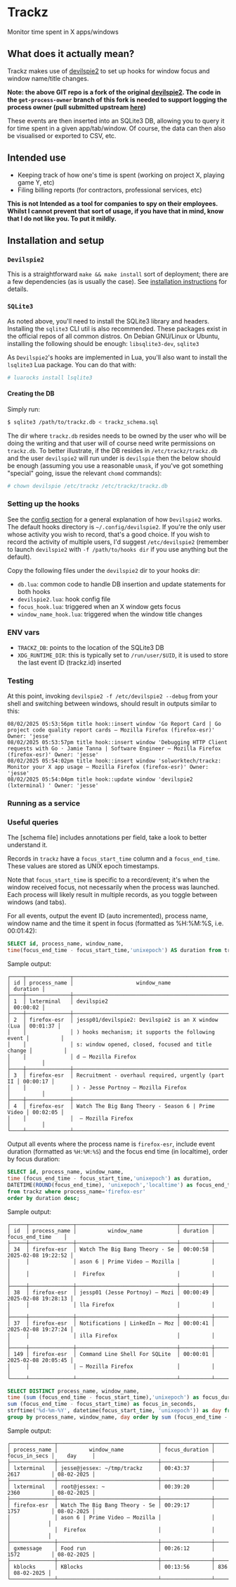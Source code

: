 # Trackz
Monitor time spent in X apps/windows

## What does it actually mean?
Trackz makes use of [devilspie2](https://github.com/jessp01/devilspie2/tree/get-process-owner) to set up hooks for window focus and window name/title changes.

**Note: the above GIT repo is a fork of the original [devilspie2](https://www.nongnu.org/devilspie2/). 
The code in the `get-process-owner` branch of this fork is needed to support logging the process owner (pull submitted
upstream [here](https://github.com/dsalt/devilspie2/pull/39))** 

These events are then inserted into an SQLite3 DB, allowing you to query it for time spent in a given app/tab/window. Of
course, the data can then also be visualised or exported to CSV, etc.

## Intended use
- Keeping track of how one's time is spent (working on project X, playing game Y, etc)
- Filing billing reports (for contractors, professional services, etc)

**This is not Intended as a tool for companies to spy on their employees. Whilst I cannot prevent that sort of usage, if
you have that in mind, know that I do not like you. To put it mildly.**

## Installation and setup

### `Devilspie2`
This is a straightforward `make && make install` sort of deployment; there are a few dependencies (as is usually the
case). See [installation instructions](https://github.com/jessp01/devilspie2/blob/implement-get-process-owner/INSTALL#L9) for details.

### `SQLite3`
As noted above, you'll need to install the SQLite3 library and headers. Installing the `sqlite3` CLI util is also
recommended. These packages exist in the official repos of all common distros. On Debian GNU/Linux or Ubuntu, installing the
following should be enough: `libsqlite3-dev`, `sqlite3`

As `Devilspie2`'s hooks are implemented in Lua, you'll also want to install the `lsqlite3` Lua package. You can do that
with:
```sh
# luarocks install lsqlite3
```

#### Creating the DB
Simply run:
```sh
$ sqlite3 /path/to/trackz.db < trackz_schema.sql
```
The dir where `trackz.db` resides needs to be owned by the user who will be doing the writing and that user will of
course need write permissions on `trackz.db`. To better illustrate, if the DB resides in `/etc/trackz/trackz.db` and the
user `devilspie2` will run under is `devilspie` then the below should be enough (assuming you use a reasonable `umask`,
if you've got something "special" going, issue the relevant `chomd` commands):
```sh
# chown devilspie /etc/trackz /etc/trackz/trackz.db
```

### Setting up the hooks
See the [config section](https://github.com/jessp01/devilspie2/?tab=readme-ov-file#config) for a general explanation of
how `Devilspie2` works.
The default hooks directory is `~/.config/devilspie2`. 
If you're the only user whose activity you wish to record, that's a good choice. If you wish to record the activity of
multiple users, I'd suggest `/etc/devilspie2` (remember to launch `devilspie2` with `-f /path/to/hooks dir` if you use
anything but the default).


Copy the following files under the `devilspie2` dir to your hooks dir:
- `db.lua`: common code to handle DB insertion and update statements for both hooks 
- `devilspie2.lua`: hook config file 
- `focus_hook.lua`: triggered when an X window gets focus
- `window_name_hook.lua`: triggered when the window title changes

### ENV vars

- `TRACKZ_DB`: points to the location of the SQLite3 DB
- `XDG_RUNTIME_DIR`: this is typically set to `/run/user/$UID`, it is used to store the last event ID (trackz.id)
  inserted

### Testing

At this point, invoking `devilspie2 -f /etc/devilspie2 --debug` from your shell and switching between windows, should result in outputs similar to this:
```
08/02/2025 05:53:56pm title hook::insert window 'Go Report Card | Go project code quality report cards — Mozilla Firefox (firefox-esr)' Owner: 'jesse'
08/02/2025 05:53:57pm title hook::insert window 'Debugging HTTP Client requests with Go · Jamie Tanna | Software Engineer — Mozilla Firefox (firefox-esr)' Owner: 'jesse'
08/02/2025 05:54:02pm title hook::insert window 'solworktech/trackz: Monitor your X app usage — Mozilla Firefox (firefox-esr)' Owner: 'jesse'
08/02/2025 05:54:04pm title hook::update window 'devilspie2 (lxterminal) ' Owner: 'jesse'
```

### Running as a service

### Useful queries

The [schema file] includes annotations per field, take a look to better understand it.

Records in `trackz` have a `focus_start_time` column and a `focus_end_time`. These values are stored as UNIX epoch
timestamps. 

Note that `focus_start_time` is specific to a record/event; it's when the window received focus, not necessarily when the
process was launched. Each process will likely result in multiple records, as you toggle between windows (and tabs).

For all events, output the event ID (auto incremented), process name, window name and the time it spent in focus
(formatted as %H:%M:%S, i.e. 00:01:42):

```sql
SELECT id, process_name, window_name, 
time(focus_end_time - focus_start_time,'unixepoch') AS duration from trackz;
```

Sample output:

```
┌────┬──────────────┬────────────────────────────────────────────────────┬──────────┐
│ id │ process_name │                    window_name                     │ duration │
├────┼──────────────┼────────────────────────────────────────────────────┼──────────┤
│ 1  │ lxterminal   │ devilspie2                                         │ 00:00:02 │
├────┼──────────────┼────────────────────────────────────────────────────┼──────────┤
│ 2  │ firefox-esr  │ jessp01/devilspie2: Devilspie2 is an X window (Lua │ 00:01:37 │
│    │              │ ) hooks mechanism; it supports the following event │          │
│    │              │ s: window opened, closed, focused and title change │          │
│    │              │ d — Mozilla Firefox                                │          │
├────┼──────────────┼────────────────────────────────────────────────────┼──────────┤
│ 3  │ firefox-esr  │ Recruitment - overhaul required, urgently (part II │ 00:00:17 │
│    │              │ ) - Jesse Portnoy — Mozilla Firefox                │          │
├────┼──────────────┼────────────────────────────────────────────────────┼──────────┤
│ 4  │ firefox-esr  │ Watch The Big Bang Theory - Season 6 | Prime Video │ 00:02:05 │
│    │              │  — Mozilla Firefox                                 │          │
└────┴──────────────┴────────────────────────────────────────────────────┴──────────┘

```

Output all events where the process name is `firefox-esr`, include event duration (formatted as `%H:%M:%S`) and the
focus end time (in localtime), order by focus duration:

```sql
SELECT id, process_name, window_name, 
time (focus_end_time - focus_start_time,'unixepoch') as duration, 
DATETIME(ROUND(focus_end_time), 'unixepoch','localtime') as focus_end_time 
from trackz where process_name='firefox-esr' 
order by duration desc;
```

Sample output:

```
┌─────┬──────────────┬────────────────────────────────┬──────────┬─────────────────────┐
│ id  │ process_name │          window_name           │ duration │   focus_end_time    │
├─────┼──────────────┼────────────────────────────────┼──────────┼─────────────────────┤
│ 34  │ firefox-esr  │ Watch The Big Bang Theory - Se │ 00:00:58 │ 2025-02-08 19:22:52 │
│     │              │ ason 6 | Prime Video — Mozilla │          │                     │
│     │              │  Firefox                       │          │                     │
├─────┼──────────────┼────────────────────────────────┼──────────┼─────────────────────┤
│ 38  │ firefox-esr  │ jessp01 (Jesse Portnoy) — Mozi │ 00:00:49 │ 2025-02-08 19:28:13 │
│     │              │ lla Firefox                    │          │                     │
├─────┼──────────────┼────────────────────────────────┼──────────┼─────────────────────┤
│ 37  │ firefox-esr  │ Notifications | LinkedIn — Moz │ 00:00:41 │ 2025-02-08 19:27:24 │
│     │              │ illa Firefox                   │          │                     │
├─────┼──────────────┼────────────────────────────────┼──────────┼─────────────────────┤
│ 149 │ firefox-esr  │ Command Line Shell For SQLite  │ 00:00:01 │ 2025-02-08 20:05:45 │
│     │              │ — Mozilla Firefox              │          │                     │
└─────┴──────────────┴────────────────────────────────┴──────────┴─────────────────────┘

```

```sql
SELECT DISTINCT process_name, window_name, 
time (sum (focus_end_time - focus_start_time),'unixepoch') as focus_duration, 
sum (focus_end_time - focus_start_time) as focus_in_seconds, 
strftime('%d-%m-%Y', datetime(focus_start_time, 'unixepoch')) as day from trackz 
group by process_name, window_name, day order by sum (focus_end_time - focus_start_time);
```

Sample output:

```
┌──────────────┬────────────────────────────────┬────────────────┬───────────────┬────────────┐
│ process_name │          window_name           │ focus_duration │ focus_in_secs │    day     │
├──────────────┼────────────────────────────────┼────────────────┼───────────────┼────────────┤
│ lxterminal   │ jesse@jessex: ~/tmp/trackz     │ 00:43:37       │ 2617          │ 08-02-2025 │
├──────────────┼────────────────────────────────┼────────────────┼───────────────┼────────────┤
│ lxterminal   │ root@jessex: ~                 │ 00:39:20       │ 2360          │ 08-02-2025 │
├──────────────┼────────────────────────────────┼────────────────┼───────────────┼────────────┤
│ firefox-esr  │ Watch The Big Bang Theory - Se │ 00:29:17       │ 1757          │ 08-02-2025 │
│              │ ason 6 | Prime Video — Mozilla │                │               │            │
│              │  Firefox                       │                │               │            │
├──────────────┼────────────────────────────────┼────────────────┼───────────────┼────────────┤
│ gxmessage    │ Food run                       │ 00:26:12       │ 1572          │ 08-02-2025 │
├──────────────┼────────────────────────────────┼────────────────┼───────────────┼────────────┤
│ kblocks      │ KBlocks                        │ 00:13:56       │ 836           │ 08-02-2025 │
└──────────────┴────────────────────────────────┴────────────────┴───────────────┴────────────┘

```

